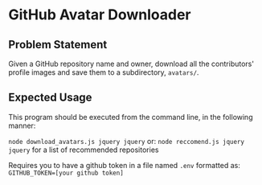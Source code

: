 # GitHub Avatar Downloader

## Problem Statement

Given a GitHub repository name and owner, download all the contributors' profile images and save them to a subdirectory, `avatars/`.

## Expected Usage

This program should be executed from the command line, in the following manner:

`node download_avatars.js jquery jquery`
or:
`node reccomend.js jquery jquery` for a list of recommended repositories

Requires you to have a github token in a file named `.env` formatted as: `GITHUB_TOKEN=[your github token]`